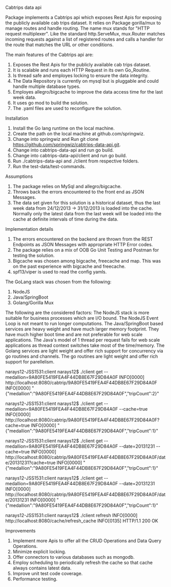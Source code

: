 Cabtrips data api

Package implements a Cabtrips api which exposes Rest Apis for exposing the publicly available cab trips dataset. It relies on Package gorilla/mux to manage routes and handle routing. The name mux stands for "HTTP request multiplexer". Like the standard http.ServeMux, mux.Router matches incoming requests against a list of registered routes and calls a handler for the route that matches the URL or other conditions.

The main features of the Cabtrips api are:
1. Exposes the Rest Apis for the publicly available cab trips dataset.
2. It is scalable and runs each HTTP Request in its own Go_Routine.
3. Is thread safe and employes locking to ensure the data integrity.
4. The Data Repository is currently on mysql but is pluggable and could handle multiple database types.
5. Employes allegro/bigcache to improve the data access time for the last week data.
6. It uses go mod to build the solution.
7. The .yaml files are used to reconfigure the solution. 

Installation
1. Install the Go lang runtime on the local machine.
2. Create the path on the local machine at github.com/springwiz.
3. Change into springwiz and Run git clone https://github.com/springwiz/cabtrips-data-api.git.
4. Change into cabtrips-data-api and run go build.
5. Change into cabtrips-data-api/client and run go build.
6. Run ./cabtrips-data-api and ./client from respective folders.
7. Run the test-data/test-commands. 

Assumptions
1. The package relies on MySql and allegro/bigcache.
2. Throws back the errors encountered to the front end as JSON Messages.
3. The data set given for this solution is a historical dataset, thus the last week data from
   24/12/2013 -> 31/12/2013 is loaded into the cache. Normally only the latest data from the
   last week will be loaded into the cache at definite intervals of time during the data.

Implementation details

1. The errors encountered on the backend are thrown from the REST Endpoints as JSON Messages with appropriate HTTP Error codes.
2. The package relies on a mix of OOB Go Unit Testing and Postman for testing the solution.
3. Bigcache was chosen among bigcache, freecache and map. This was on the past experience with bigcache and freecache.
4. spf13/viper is used to read the config yamls.

The GoLang stack was chosen from the following:
1. NodeJS
2. Java/SpringBoot
3. Golang/Gorilla Mux

The following are the considered factors: The NodeJS stack is more suitable for business processes which are I/O bound. The NodeJS Event Loop is not meant to run longer computations. The Java/SpringBoot based services are heavy weight and have much larger memory footprint. They have much higher boot time and are not preferable for web scale applications. The Java's model of 1 thread per request fails for web scale applications as thread context switches take most of the time/memory. The Golang services are light weight and offer rich support for concurrency via go routines and channels. The go routines are light weight and offer rich support for parellelism.

narays12-JSS1531:client narays12$ ./client get --medallion=9A80FE5419FEA4F44DB8E67F29D84A0F
INFO[0000] http://localhost:8080/cabtrip/9A80FE5419FEA4F44DB8E67F29D84A0F
INFO[0000] "{\"medallion\":\"9A80FE5419FEA4F44DB8E67F29D84A0F\",\"tripCount\":2}"

narays12-JSS1531:client narays12$ ./client get --medallion=9A80FE5419FEA4F44DB8E67F29D84A0F --cache=true
INFO[0000] http://localhost:8080/cabtrip/9A80FE5419FEA4F44DB8E67F29D84A0F?cache=true
INFO[0000] "{\"medallion\":\"9A80FE5419FEA4F44DB8E67F29D84A0F\",\"tripCount\":1}"

narays12-JSS1531:client narays12$ ./client get --medallion=9A80FE5419FEA4F44DB8E67F29D84A0F --date=20131231 --cache=true
INFO[0000] http://localhost:8080/cabtrip/9A80FE5419FEA4F44DB8E67F29D84A0F/date/20131231?cache=true
INFO[0000] "{\"medallion\":\"9A80FE5419FEA4F44DB8E67F29D84A0F\",\"tripCount\":1}"

narays12-JSS1531:client narays12$ ./client get --medallion=9A80FE5419FEA4F44DB8E67F29D84A0F --date=20131231
INFO[0000] http://localhost:8080/cabtrip/9A80FE5419FEA4F44DB8E67F29D84A0F/date/20131231
INFO[0000] "{\"medallion\":\"9A80FE5419FEA4F44DB8E67F29D84A0F\",\"tripCount\":1}"

narays12-JSS1531:client narays12$ ./client refresh
INFO[0000] http://localhost:8080/cache/refresh_cache
INFO[0135] HTTP/1.1 200 OK

Improvements
1. Implement more Apis to offer all the CRUD Operations and Data Query Operations.
2. Minimize explicit locking.
3. Offer connectors to various databases such as mongodb.
4. Employ scheduling to periodically refresh the cache so that cache always contains latest data.
5. Improve unit test code coverage.
6. Performance testing.
